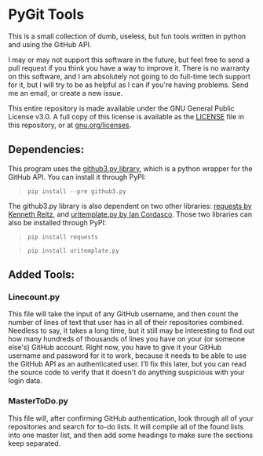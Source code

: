 # PyGit Tools

This is a small collection of dumb, useless, but fun tools written in python and using the GitHub API.

I may or may not support this software in the future, but feel free to send a pull request if you think you have a way to improve it. There is no warranty on this software, and I am absolutely not going to do full-time tech support for it, but I will try to be as helpful as I can if you're having problems. Send me an email, or create a new issue.

This entire repository is made available under the GNU General Public License v3.0. A full copy of this license is available as the [LICENSE](LICENSE) file in this repository, or at [gnu.org/licenses](http://www.gnu.org/licenses/).

## Dependencies:

This program uses the [github3.py library](https://github.com/sigmavirus24/github3.py), which is a python wrapper for the GitHub API. You can install it through PyPI:

> `pip install --pre github3.py`

The github3.py library is also dependent on two other libraries: [requests by Kenneth Reitz](https://github.com/kennethreitz/requests), and [uritemplate.py by Ian Cordasco](https://github.com/sigmavirus24/uritemplate). Those two libraries can also be installed through PyPI:

> `pip install requests`

> `pip install uritemplate.py`

## Added Tools:

### Linecount.py

This file will take the input of any GitHub username, and then count the number of lines of text that user has in all of their repositories combined. Needless to say, it takes a long time, but it still may be interesting to find out how many hundreds of thousands of lines you have on your (or someone else's) GitHub account. Right now, you have to give it your GitHub username and password for it to work, because it needs to be able to use the GitHub API as an authenticated user. I'll fix this later, but you can read the source code to verify that it doesn't do anything suspicious with your login data.

### MasterToDo.py

This file will, after confirming GitHub authentication, look through all of your repositories and search for to-do lists. It will compile all of the found lists into one master list, and then add some headings to make sure the sections keep separated.
